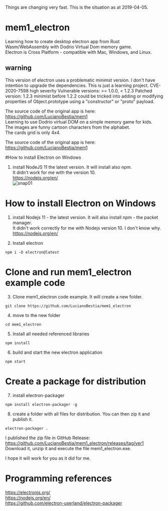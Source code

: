 Things are changing very fast. This is the situation as at 2019-04-05.  
# mem1_electron
Learning how to create desktop electron app from Rust Wasm/WebAssembly with Dodrio Virtual Dom memory game.  
Electron is Cross Platform - compatible with Mac, Windows, and Linux.  

## warning

This version of electron uses a problematic minimst version. I don't have intention to upgrade the dependencies. This is just a learning project.
CVE-2020-7598 high severity
Vulnerable versions: >= 1.0.0, < 1.2.3   Patched version: 1.2.3
minimist before 1.2.2 could be tricked into adding or modifying properties of Object.prototype using a "constructor" or "proto" payload.


The source code of the original app is here:  
https://github.com/LucianoBestia/mem1  
Learning to use Dodrio virtual DOM on a simple memory game for kids.  
The images are funny cartoon characters from the alphabet.  
The cards grid is only 4x4.  

The source code of the original app is here:  
https://github.com/LucianoBestia/mem1  

#How to install Electron on Windows
1. install NodeJS 11 the latest version. It will install also npm.   
It didn't work for me with the version 10.    
https://nodejs.org/en/  
![snap01](https://user-images.githubusercontent.com/31509965/55587238-181e8200-5755-11e9-88eb-f8fb62be581e.png)

# How to install Electron on Windows
1. install Nodejs 11 - the latest version. It will also install npm - the packet manager.   
It didn't work correctly for me with Nodejs version 10. I don't know why.    
https://nodejs.org/en/  

2. Install electron  
```
npm i -D electron@latest
```

# Clone and run mem1_electron example code
3. Clone mem1_electron code example. It will create a new folder.  
```
git clone https://github.com/LucianoBestia/mem1_electron
```
4. move to the new folder
```
cd mem1_electron
```
5. Install all needed referenced libraries  
```
npm install
```
6. build and start the new electron application  
```
npm start
```
# Create a package for distribution
7. install electron-packager
```
npm install electron-packager -g
```
8. create a folder with all files for distribution.
You can then zip it and publish it. 
```
electron-packager .
```

I published the zip file in GitHub Release:  
https://github.com/LucianoBestia/mem1_electron/releases/tag/ver1  
Download it, unzip it and execute the file mem1_electron.exe.  


I hope it will work for you as it did for me.
# Programming references
https://electronjs.org/  
https://nodejs.org/en/  
https://github.com/electron-userland/electron-packager  


